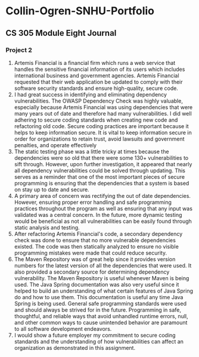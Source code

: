 # Collin-Ogren-SNHU-Portfolio
## CS 305 Module Eight Journal
### Project 2
1. Artemis Financial is a financial firm which runs a web service that handles the sensitive financial information of its users which includes international business and government agencies. Artemis Financial requested that their web application be updated to comply with their software security standards and ensure high-quality, secure code.
2. I had great success in identifying and eliminating dependency vulnerabilities. The OWASP Dependency Check was highly valuable, especially because Artemis Financial was using dependencies that were many years out of date and therefore had many vulnerabilities. I did well adhering to secure coding standards when creating new code and refactoring old code. Secure coding practices are important because it helps to keep information secure. It is vital to keep information secure in order for organizations to retain trust, avoid lawsuits and government penalties, and operate effectively
3. The static testing phase was a little tricky at times because the dependencies were so old that there were some 130+ vulnerabilities to sift through. However, upon further investigation, it appeared that nearly all dependency vulnerabilities could be solved through updating. This serves as a reminder that one of the most important pieces of secure programming is ensuring that the dependencies that a system is based on stay up to date and secure.
4. A primary area of concern was rectifying the out of date dependencies. However, ensuring proper error handling and safe programming practices throughout the program as well as ensuring that any input was validated was a central concern. In the future, more dynamic testing would be beneficial as not all vulnerabilities can be easily found through static analysis and testing.
5. After refactoring Artemis Financial's code, a secondary dependency check was done to ensure that no more vulnerable dependencies existed. The code was then statically analyzed to ensure no visible programming mistakes were made that could reduce security.
6. The Maven Repository was of great help since it provides version numbers for the latest version of all the dependencies that were used. It also provided a secondary source for determining dependency vulnerability. The Maven Repository is useful whenever Maven is being used. The Java Spring documentation was also very useful since it helped to build an understanding of what certain features of Java Spring do and how to use them. This documentation is useful any time Java Spring is being used. General safe programming standards were used and should always be strived for in the future. Programming in safe, thoughtful, and reliable ways that avoid unhandled runtime errors, null, and other common ways to cause unintended behavior are paramount to all software development endeavors.
7. I would show a future employer my commitment to secure coding standards and the understanding of how vulnerabilities can affect an organization as demonstrated in this assignment.
